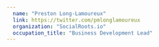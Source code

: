 ```yaml
---
  name: "Preston Long-Lamoureux"
  link: https://twitter.com/pmlonglamoureux
  organization: "SocialRoots.io"
  occupation_title: "Business Development Lead"
---
```

